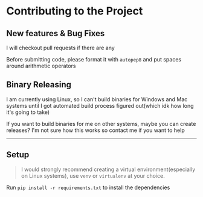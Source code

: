 # Contributing to the Project

## New features & Bug Fixes

I will checkout pull requests if there are any

Before submitting code, please format it with `autopep8` and put spaces around arithmetic operators

## Binary Releasing

I am currently using Linux, so I can't build binaries for Windows and Mac systems until I got automated build process figured out(which idk how long it's going to take)

If you want to build binaries for me on other systems, maybe you can create releases? I'm not sure how this works so contact me if you want to help

---

## Setup

> I would strongly recommend creating a virtual environment(especially on Linux systems), use `venv` or `virtualenv` at your choice.

Run `pip install -r requirements.txt` to install the dependencies
